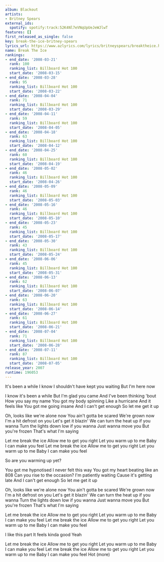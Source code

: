 ```yaml
---
album: Blackout
artists:
- Britney Spears
external_ids:
  spotify: spotify:track:52K4Nl7eVNqUpUeJeWJlwT
features: []
first_released_as_single: false
key: break-the-ice-britney-spears
lyrics_url: https://www.azlyrics.com/lyrics/britneyspears/breaktheice.html
name: Break The Ice
rankings:
- end_date: '2008-03-21'
  rank: 100
  ranking_list: Billboard Hot 100
  start_date: '2008-03-15'
- end_date: '2008-03-28'
  rank: 95
  ranking_list: Billboard Hot 100
  start_date: '2008-03-22'
- end_date: '2008-04-04'
  rank: 71
  ranking_list: Billboard Hot 100
  start_date: '2008-03-29'
- end_date: '2008-04-11'
  rank: 59
  ranking_list: Billboard Hot 100
  start_date: '2008-04-05'
- end_date: '2008-04-18'
  rank: 63
  ranking_list: Billboard Hot 100
  start_date: '2008-04-12'
- end_date: '2008-04-25'
  rank: 60
  ranking_list: Billboard Hot 100
  start_date: '2008-04-19'
- end_date: '2008-05-02'
  rank: 46
  ranking_list: Billboard Hot 100
  start_date: '2008-04-26'
- end_date: '2008-05-09'
  rank: 46
  ranking_list: Billboard Hot 100
  start_date: '2008-05-03'
- end_date: '2008-05-16'
  rank: 46
  ranking_list: Billboard Hot 100
  start_date: '2008-05-10'
- end_date: '2008-05-23'
  rank: 45
  ranking_list: Billboard Hot 100
  start_date: '2008-05-17'
- end_date: '2008-05-30'
  rank: 43
  ranking_list: Billboard Hot 100
  start_date: '2008-05-24'
- end_date: '2008-06-06'
  rank: 45
  ranking_list: Billboard Hot 100
  start_date: '2008-05-31'
- end_date: '2008-06-13'
  rank: 62
  ranking_list: Billboard Hot 100
  start_date: '2008-06-07'
- end_date: '2008-06-20'
  rank: 63
  ranking_list: Billboard Hot 100
  start_date: '2008-06-14'
- end_date: '2008-06-27'
  rank: 61
  ranking_list: Billboard Hot 100
  start_date: '2008-06-21'
- end_date: '2008-07-04'
  rank: 71
  ranking_list: Billboard Hot 100
  start_date: '2008-06-28'
- end_date: '2008-07-11'
  rank: 87
  ranking_list: Billboard Hot 100
  start_date: '2008-07-05'
release_year: 2007
runtime: 196053
---
```

It's been a while
I know I shouldn't have kept you waiting
But I'm here now

I know it's been a while
But I'm glad you came
And I've been thinking 'bout
How you say my name
You got my body spinning
Like a hurricane
And it feels like
You got me going insane
And I can't get enough
So let me get it up

Oh, looks like we're alone now
You ain't gotta be scared
We're grown now
I'm a hit defrost on you
Let's get it blazin'
We can turn the heat up if you wanna
Turn the lights down low if you wanna
Just wanna move you
But you're frozen
That's what I'm saying

Let me break the ice
Allow me to get you right
Let you warm up to me
Baby I can make you feel
Let me break the ice
Allow me to get you right
Let you warm up to me
Baby I can make you feel

So are you warming up yet?

You got me hypnotised
I never felt this way
You got my heart beating like an 808
Can you rise to the occasion?
I'm patiently waiting
Cause it's getting late
And I can't get enough
So let me get it up

Oh, looks like we're alone now
You ain't gotta be scared
We're grown now
I'm a hit defrost on you
Let's get it blazin'
We can turn the heat up if you wanna
Turn the lights down low if you wanna
Just wanna move you
But you're frozen
That's what I'm saying

Let me break the ice
Allow me to get you right
Let you warm up to me
Baby I can make you feel
Let me break the ice
Allow me to get you right
Let you warm up to me
Baby I can make you feel

I like this part
It feels kinda good
Yeah

Let me break the ice
Allow me to get you right
Let you warm up to me
Baby I can make you feel
Let me break the ice
Allow me to get you right
Let you warm up to me
Baby I can make you feel
Hot (more)

